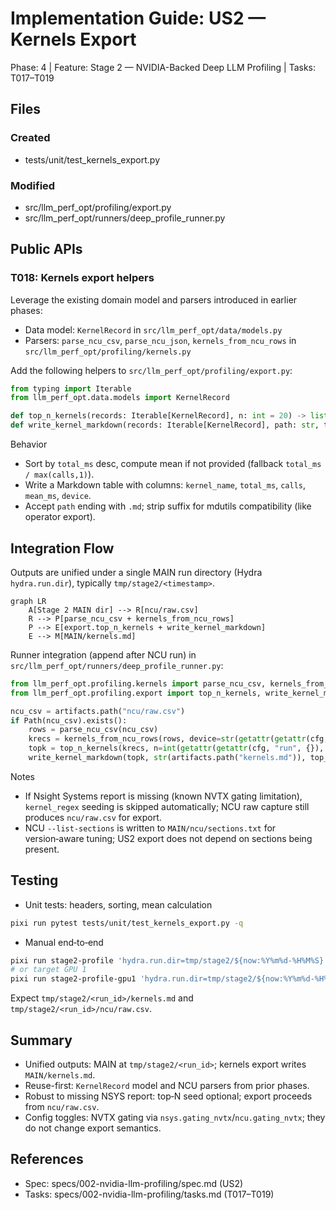 # Implementation Guide: US2 — Kernels Export

Phase: 4 | Feature: Stage 2 — NVIDIA-Backed Deep LLM Profiling | Tasks: T017–T019

## Files

### Created
- tests/unit/test_kernels_export.py

### Modified
- src/llm_perf_opt/profiling/export.py
- src/llm_perf_opt/runners/deep_profile_runner.py

## Public APIs

### T018: Kernels export helpers

Leverage the existing domain model and parsers introduced in earlier phases:
- Data model: `KernelRecord` in `src/llm_perf_opt/data/models.py`
- Parsers: `parse_ncu_csv`, `parse_ncu_json`, `kernels_from_ncu_rows` in `src/llm_perf_opt/profiling/kernels.py`

Add the following helpers to `src/llm_perf_opt/profiling/export.py`:

```python
from typing import Iterable
from llm_perf_opt.data.models import KernelRecord

def top_n_kernels(records: Iterable[KernelRecord], n: int = 20) -> list[KernelRecord]: ...
def write_kernel_markdown(records: Iterable[KernelRecord], path: str, top_k: int = 20) -> None: ...
```

Behavior
- Sort by `total_ms` desc, compute mean if not provided (fallback `total_ms / max(calls,1)`).
- Write a Markdown table with columns: `kernel_name`, `total_ms`, `calls`, `mean_ms`, `device`.
- Accept `path` ending with `.md`; strip suffix for mdutils compatibility (like operator export).

## Integration Flow

Outputs are unified under a single MAIN run directory (Hydra `hydra.run.dir`), typically `tmp/stage2/<timestamp>`.

```mermaid
graph LR
    A[Stage 2 MAIN dir] --> R[ncu/raw.csv]
    R --> P[parse_ncu_csv + kernels_from_ncu_rows]
    P --> E[export.top_n_kernels + write_kernel_markdown]
    E --> M[MAIN/kernels.md]
```

Runner integration (append after NCU run) in `src/llm_perf_opt/runners/deep_profile_runner.py`:

```python
from llm_perf_opt.profiling.kernels import parse_ncu_csv, kernels_from_ncu_rows
from llm_perf_opt.profiling.export import top_n_kernels, write_kernel_markdown

ncu_csv = artifacts.path("ncu/raw.csv")
if Path(ncu_csv).exists():
    rows = parse_ncu_csv(ncu_csv)
    krecs = kernels_from_ncu_rows(rows, device=str(getattr(getattr(cfg, "stage1_runner", {}), "device", "cuda:0")))
    topk = top_n_kernels(krecs, n=int(getattr(getattr(cfg, "run", {}), "top_n_kernels", 20)))
    write_kernel_markdown(topk, str(artifacts.path("kernels.md")), top_k=len(topk))
```

Notes
- If Nsight Systems report is missing (known NVTX gating limitation), `kernel_regex` seeding is skipped automatically; NCU raw capture still produces `ncu/raw.csv` for export.
- NCU `--list-sections` is written to `MAIN/ncu/sections.txt` for version‑aware tuning; US2 export does not depend on sections being present.

## Testing

- Unit tests: headers, sorting, mean calculation

```bash
pixi run pytest tests/unit/test_kernels_export.py -q
```

- Manual end‑to‑end

```bash
pixi run stage2-profile 'hydra.run.dir=tmp/stage2/${now:%Y%m%d-%H%M%S}'
# or target GPU 1
pixi run stage2-profile-gpu1 'hydra.run.dir=tmp/stage2/${now:%Y%m%d-%H%M%S}'
```

Expect `tmp/stage2/<run_id>/kernels.md` and `tmp/stage2/<run_id>/ncu/raw.csv`.

## Summary
- Unified outputs: MAIN at `tmp/stage2/<run_id>`; kernels export writes `MAIN/kernels.md`.
- Reuse-first: `KernelRecord` model and NCU parsers from prior phases.
- Robust to missing NSYS report: top‑N seed optional; export proceeds from `ncu/raw.csv`.
- Config toggles: NVTX gating via `nsys.gating_nvtx`/`ncu.gating_nvtx`; they do not change export semantics.

## References
- Spec: specs/002-nvidia-llm-profiling/spec.md (US2)
- Tasks: specs/002-nvidia-llm-profiling/tasks.md (T017–T019)
